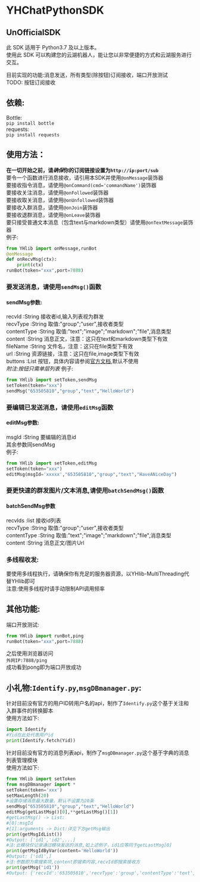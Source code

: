 # YHChatPythonSDK  

## UnOfficialSDK  

此 SDK 适用于 Python3.7 及以上版本。  
使用此 SDK 可以构建您的云湖机器人，能让您以非常便捷的方式和云湖服务进行交互。

目前实现的功能:消息发送，所有类型(除按钮)订阅接收，端口开放测试  
TODO:  按钮订阅接收

## 依赖:
Bottle:  
`pip install bottle`  
requests:  
`pip install requests`  

## 使用方法：
**在一切开始之前，请*确保*你的订阅链接设置为`http://ip:port/sub`**  
要令一个函数进行消息接收，请引用本SDK并使用`@onMessage`装饰器  
要接收指令消息，请使用`@onCommand(cmd='commandName')`装饰器  
要接收关注消息，请使用`@onFollowed`装饰器  
要接收取关消息，请使用`@onUnfollowed`装饰器  
要接收入群消息，请使用`@onJoin`装饰器  
要接收退群消息，请使用`@onLeave`装饰器  
要只接受普通文本消息（包含text与markdown类型）请使用`@onTextMessage`装饰器  
例子:
~~~Python
from YHlib import onMessage,runBot
@onMessage
def onRecvMsg(ctx):
    print(ctx)
runBot(token="xxx",port=7888)
~~~  
### 要发送消息，请使用`sendMsg()`函数
#### sendMsg参数:
recvId :String 接收者id,输入列表视为群发  
recvType :String 取值:"group";"user",接收者类型  
contentType :String 取值:"text";"image";"markdown";"file",消息类型  
content :String 消息正文，注意：这只在text和markdown类型下有效  
fileName :String 文件名，注意：这只在file类型下有效  
url :String 资源链接，注意：这只在file,image类型下有效  
buttons :List 按钮，具体内容请参阅[官方文档](https://www.yhchat.com/document/400-410),默认不使用  
*附注:按钮只需单层列表*
例子:
~~~Python
from YHlib import setToken,sendMsg
setToken(token="xxx")
sendMsg("653505810","group","text","HelloWorld")
~~~
### 要编辑已发送消息，请使用`editMsg`函数  
#### editMsg参数:  
msgId :String 要编辑的消息id  
其余参数同sendMsg  
例子:  
~~~Python
from YHlib import setToken,editMsg
setToken(token="xxx")
editMsg(msgId='xxxxx',"653505810","group","text","HaveANiceDay")
~~~
### 要更快速的群发图片/文本消息,请使用`batchSendMsg()`函数
#### batchSendMsg参数  
recvIds :list 接收id列表  
recvType :String 取值:"group";"user",接收者类型  
contentType :String 取值:"text";"image";"markdown";"file",消息类型  
content :String 消息正文/图片Url  
### 多线程收发:  
要使用多线程执行，请确保你有充足的服务器资源，以YHlib-MultiThreading代替YHlib即可  
注意:使用多线程时请手动限制API调用频率
## 其他功能:
端口开放测试:
~~~Python
from YHlib import runBot,ping
runBot(token="xxx",port=7888)
~~~
之后使用浏览器访问  
`外网IP:7888/ping`  
成功看到pong即为端口开放成功  
  
## 小礼物:`Identify.py`,`msgDBmanager.py`:
针对目前没有官方的用户ID转用户名的api，制作了`Identify.py`这个基于关注和入群事件的转换脚本  
使用方法如下:  
~~~Python
import Identify
#Yid在此处代表用户id
print(Identify.fetch(Yid))
~~~  
针对目前没有官方的消息列表api，制作了`msgDBmanager.py`这个基于字典的消息列表管理模块  
使用方法如下:  
~~~Python
from YHlib import setToken
from msgDBmanager import *
setToken(token='xxx')
setMaxLength(20)
#设置存储消息最大数量，默认不设置为20条
sendMsg("653505810","group","text","HelloWorld")
editMsg(getLastMsg()[0],**getLastMsg()[1])
#getLastMsg() -> List:
#[0]:msgId
#[1]:arguments -> Dict:详见下方getMsg输出
print(getMsgIdList())
#Output: ['id1','id2',...]
#注:此模块仅记录通过模块发送的消息,如上述例子，id1应等同于getLastMsg[0]
print(getMsgIdByVar(content='HelloWorld'))
#Output: ['id1',]
#注:参数即为需搜索项,content即搜索内容,recvId即搜索接收方
print(getMsg('id1'))
#Output: {'recvId':'653505810','recvType':'group','contentType':'text','content':'HelloWorld','fileName':"fileName",'url':"url",'buttons':False}
~~~  
